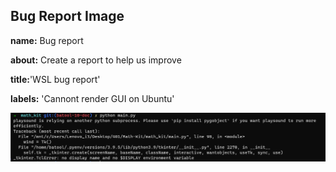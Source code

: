 ## **Bug Report Image**

**name:** Bug report

**about:** Create a report to help us improve

**title:**'WSL bug report'

**labels:** 'Cannont render GUI on Ubuntu' 


![issue](math_kit\assets\issues\issue.PNG)